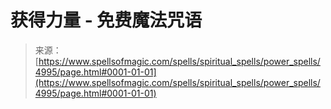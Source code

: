 <!--yml

category: 未分类

date: 2024-06-12 18:38:56

-->

# 获得力量 - 免费魔法咒语

> 来源：[https://www.spellsofmagic.com/spells/spiritual_spells/power_spells/4995/page.html#0001-01-01](https://www.spellsofmagic.com/spells/spiritual_spells/power_spells/4995/page.html#0001-01-01)
